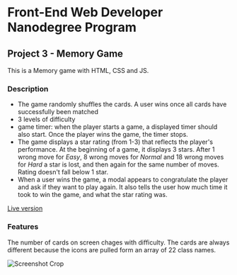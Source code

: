 # Front-End Web Developer Nanodegree Program
## Project 3 - Memory Game

This is a Memory game with HTML, CSS and JS.

### Description
 - The game randomly shuffles the cards. A user wins once all cards have successfully been matched
 - 3 levels of difficulty
 - game timer: when the player starts a game, a displayed timer should also start. Once the player wins the game, the timer stops.
 - The game displays a star rating (from 1-3) that reflects the player's performance. At the beginning of a game, it displays 3 stars. After 1 wrong move for _Easy_, 8 wrong moves for _Normal_ and 18 wrong moves for _Hard_ a star is lost, and then again for the same number of moves. Rating doesn't fall below 1 star.
 - When a user wins the game, a modal appears to congratulate the player and ask if they want to play again. It also tells the user how much time it took to win the game, and what the star rating was.

[Live version](https://al3x4.github.io/memory-game/)


### Features
The number of cards on screen chages with difficulty.
The cards are always different because the icons are pulled form an array of 22 class names.

![Screenshot Crop](https://github.com/Al3x4/memory-game/blob/master/img/Screenshot_2018-08-23%20Memory%20Game.png)
